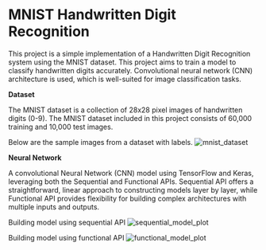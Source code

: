 # MNIST Handwritten Digit Recognition
This project is a simple implementation of a Handwritten Digit Recognition system using the MNIST dataset. 
This project aims to train a model to classify handwritten digits accurately. Convolutional neural network (CNN) architecture is used, which is well-suited for image classification tasks.

**Dataset**

The MNIST dataset is a collection of 28x28 pixel images of handwritten digits (0-9). The MNIST dataset included in this project consists of 60,000 training and 10,000 test images.

Below are the sample images from a dataset with labels.
![mnist_dataset](https://github.com/himanchal-103/Deep-Learning-Projects/assets/133697230/3d012653-0ddf-4b3e-975f-6ef76cc7d386)

**Neural Network**

A convolutional Neural Network (CNN) model using TensorFlow and Keras, leveraging both the Sequential and Functional APIs. 
Sequential API offers a straightforward, linear approach to constructing models layer by layer, while Functional API provides flexibility for building complex architectures with multiple inputs and outputs.

Building model using sequential API
![sequential_model_plot](https://github.com/himanchal-103/Deep-Learning-Projects/assets/133697230/7886c541-d19c-498c-b4a0-3719c7558d81)


Building model using functional API
![functional_model_plot](https://github.com/himanchal-103/Deep-Learning-Projects/assets/133697230/3da29ad7-f417-4164-81f9-601d8bacd10b)


